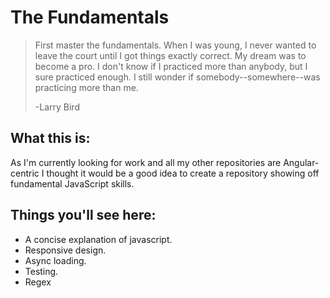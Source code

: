 # The Fundamentals

>First master the fundamentals. When I was young, I never wanted to leave the court until I got things exactly correct. My dream was to become a pro. I don't know if I practiced more than anybody, but I sure practiced enough. I still wonder if somebody--somewhere--was practicing more than me.
>
>   -Larry Bird

## What this is:

As I'm currently looking for work and all my other repositories are Angular-centric I thought it would be a good idea to create a repository showing off fundamental JavaScript skills.

## Things you'll see here:

* A concise explanation of javascript.
* Responsive design.
* Async loading.
* Testing.
* Regex

